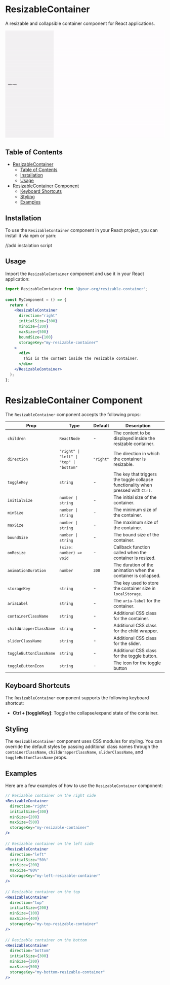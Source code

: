 # ResizableContainer

A resizable and collapsible container component for React applications.

![Resizable Container Demo](src/assets/resizeable_container_demo.gif)

## Table of Contents

- [ResizableContainer](#resizablecontainer)
  - [Table of Contents](#table-of-contents)
  - [Installation](#installation)
  - [Usage](#usage)
- [ResizableContainer Component](#resizablecontainer-component)
  - [Keyboard Shortcuts](#keyboard-shortcuts)
  - [Styling](#styling)
  - [Examples](#examples)

## Installation

To use the `ResizableContainer` component in your React project, you can install it via npm or yarn:

//add instalation script

## Usage

Import the `ResizableContainer` component and use it in your React application:

```jsx
import ResizableContainer from '@your-org/resizable-container';

const MyComponent = () => {
  return (
    <ResizableContainer
      direction="right"
      initialSize={300}
      minSize={200}
      maxSize={500}
      boundSize={100}
      storageKey="my-resizable-container"
    >
      <div>
        This is the content inside the resizable container.
      </div>
    </ResizableContainer>
  );
};
```
# ResizableContainer Component

The `ResizableContainer` component accepts the following props:

| Prop                      | Type                                        | Default   | Description                                                                                  |
| ------------------------- | ------------------------------------------- | --------- | -------------------------------------------------------------------------------------------- |
| `children`                | `ReactNode`                                 | -         | The content to be displayed inside the resizable container.                                   |
| `direction`               | `"right" \| "left" \| "top" \| "bottom"`    | `"right"` | The direction in which the container is resizable.                                            |
| `toggleKey`               | `string`                                    | -         | The key that triggers the toggle collapse functionality when pressed with `Ctrl`.             |
| `initialSize`             | `number \| string`                          | -         | The initial size of the container.                                                            |
| `minSize`                 | `number \| string`                          | -         | The minimum size of the container.                                                            |
| `maxSize`                 | `number \| string`                          | -         | The maximum size of the container.                                                            |
| `boundSize`               | `number \| string`                          | -         | The bound size of the container.                                                              |
| `onResize`                | `(size: number) => void`                    | -         | Callback function called when the container is resized.                                       |
| `animationDuration`       | `number`                                    | `300`     | The duration of the animation when the container is collapsed.                                |
| `storageKey`              | `string`                                    | -         | The key used to store the container size in `localStorage`.                                   |
| `ariaLabel`               | `string`                                    | -         | The `aria-label` for the container.                                                           |
| `containerClassName`      | `string`                                    | -         | Additional CSS class for the container.                                                       |
| `childWrapperClassName`   | `string`                                    | -         | Additional CSS class for the child wrapper.                                                   |
| `sliderClassName`         | `string`                                    | -         | Additional CSS class for the slider.                                                          |
| `toggleButtonClassName`   | `string`                                    | -         | Additional CSS class for the toggle button.                                                   |
| `toggleButtonIcon`        | `string`                                    | -         | The icon for the toggle button                                                                |


## Keyboard Shortcuts

The `ResizableContainer` component supports the following keyboard shortcut:

- **Ctrl + [toggleKey]**: Toggle the collapse/expand state of the container.

## Styling

The `ResizableContainer` component uses CSS modules for styling. You can override the default styles by passing additional class names through the `containerClassName`, `childWrapperClassName`, `sliderClassName`, and `toggleButtonClassName` props.

## Examples

Here are a few examples of how to use the `ResizableContainer` component:

```jsx
// Resizable container on the right side
<ResizableContainer
  direction="right"
  initialSize={300}
  minSize={200}
  maxSize={500}
  storageKey="my-resizable-container"
/>

// Resizable container on the left side
<ResizableContainer
  direction="left"
  initialSize="50%"
  minSize={200}
  maxSize="80%"
  storageKey="my-left-resizable-container"
/>

// Resizable container on the top
<ResizableContainer
  direction="top"
  initialSize={200}
  minSize={100}
  maxSize={400}
  storageKey="my-top-resizable-container"
/>

// Resizable container on the bottom
<ResizableContainer
  direction="bottom"
  initialSize={300}
  minSize={200}
  maxSize={500}
  storageKey="my-bottom-resizable-container"
/>
